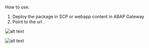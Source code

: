How to use.
1. Deploy the package in SCP or webapp content in ABAP Gateway
2. Point to the url .

![alt text](https://image.ibb.co/dauAcH/APICLIENT.png)

![alt text](https://image.ibb.co/gRPyWc/APICLIENT_v2_DATA.png)


